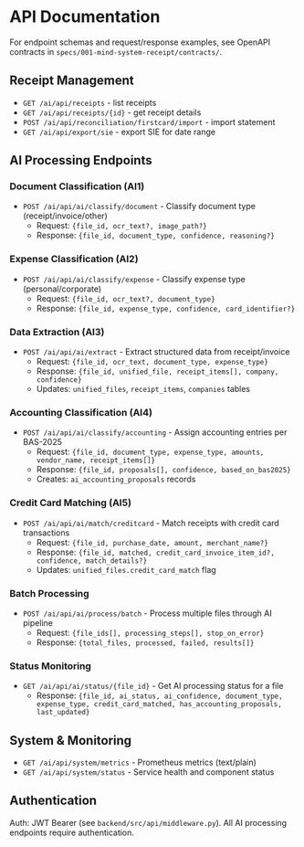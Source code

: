 # API Documentation

For endpoint schemas and request/response examples, see OpenAPI contracts in `specs/001-mind-system-receipt/contracts/`.

## Receipt Management
- `GET /ai/api/receipts` - list receipts
- `GET /ai/api/receipts/{id}` - get receipt details
- `POST /ai/api/reconciliation/firstcard/import` - import statement
- `GET /ai/api/export/sie` - export SIE for date range

## AI Processing Endpoints

### Document Classification (AI1)
- `POST /ai/api/ai/classify/document` - Classify document type (receipt/invoice/other)
  - Request: `{file_id, ocr_text?, image_path?}`
  - Response: `{file_id, document_type, confidence, reasoning?}`

### Expense Classification (AI2)
- `POST /ai/api/ai/classify/expense` - Classify expense type (personal/corporate)
  - Request: `{file_id, ocr_text?, document_type}`
  - Response: `{file_id, expense_type, confidence, card_identifier?}`

### Data Extraction (AI3)
- `POST /ai/api/ai/extract` - Extract structured data from receipt/invoice
  - Request: `{file_id, ocr_text, document_type, expense_type}`
  - Response: `{file_id, unified_file, receipt_items[], company, confidence}`
  - Updates: `unified_files`, `receipt_items`, `companies` tables

### Accounting Classification (AI4)
- `POST /ai/api/ai/classify/accounting` - Assign accounting entries per BAS-2025
  - Request: `{file_id, document_type, expense_type, amounts, vendor_name, receipt_items[]}`
  - Response: `{file_id, proposals[], confidence, based_on_bas2025}`
  - Creates: `ai_accounting_proposals` records

### Credit Card Matching (AI5)
- `POST /ai/api/ai/match/creditcard` - Match receipts with credit card transactions
  - Request: `{file_id, purchase_date, amount, merchant_name?}`
  - Response: `{file_id, matched, credit_card_invoice_item_id?, confidence, match_details?}`
  - Updates: `unified_files.credit_card_match` flag

### Batch Processing
- `POST /ai/api/ai/process/batch` - Process multiple files through AI pipeline
  - Request: `{file_ids[], processing_steps[], stop_on_error}`
  - Response: `{total_files, processed, failed, results[]}`

### Status Monitoring
- `GET /ai/api/ai/status/{file_id}` - Get AI processing status for a file
  - Response: `{file_id, ai_status, ai_confidence, document_type, expense_type, credit_card_matched, has_accounting_proposals, last_updated}`

## System & Monitoring
- `GET /ai/api/system/metrics` - Prometheus metrics (text/plain)
- `GET /ai/api/system/status` - Service health and component status

## Authentication
Auth: JWT Bearer (see `backend/src/api/middleware.py`).
All AI processing endpoints require authentication.
